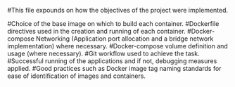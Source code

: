 #This file expounds on how the objectives of the project were implemented.

#Choice of the base image on which to build each container.
#Dockerfile directives used in the creation and running of each container.
#Docker-compose Networking (Application port allocation and a bridge network implementation) where necessary.
#Docker-compose volume definition and usage (where necessary).
#Git workflow used to achieve the task.
#Successful running of the applications and if not, debugging measures applied.
#Good practices such as Docker image tag naming standards for ease of identification of images and containers. 
